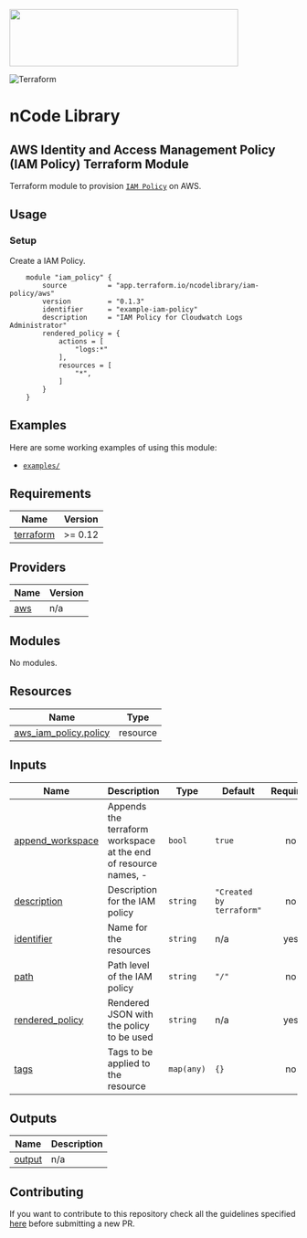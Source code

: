 <p align="left"><img width=400 height="100" src="https://www.nclouds.com/img/nclouds-logo.svg"></p>  

![Terraform](https://github.com/nclouds/terraform-aws-iam-policy/workflows/Terraform/badge.svg)
# nCode Library

## AWS Identity and Access Management Policy (IAM Policy) Terraform Module

Terraform module to provision [`IAM Policy`](https://aws.amazon.com/iam/) on AWS.

## Usage

### Setup

Create a IAM Policy.
```hcl
    module "iam_policy" {
        source          = "app.terraform.io/ncodelibrary/iam-policy/aws"
        version         = "0.1.3"
        identifier      = "example-iam-policy"
        description     = "IAM Policy for Cloudwatch Logs Administrator"
        rendered_policy = {
            actions = [
                "logs:*"
            ],
            resources = [
                "*",
            ]
        }
    }
```

## Examples
Here are some working examples of using this module:
- [`examples/`](examples/)

<!-- BEGINNING OF PRE-COMMIT-TERRAFORM DOCS HOOK -->
## Requirements

| Name | Version |
|------|---------|
| <a name="requirement_terraform"></a> [terraform](#requirement\_terraform) | >= 0.12 |

## Providers

| Name | Version |
|------|---------|
| <a name="provider_aws"></a> [aws](#provider\_aws) | n/a |

## Modules

No modules.

## Resources

| Name | Type |
|------|------|
| [aws_iam_policy.policy](https://registry.terraform.io/providers/hashicorp/aws/latest/docs/resources/iam_policy) | resource |

## Inputs

| Name | Description | Type | Default | Required |
|------|-------------|------|---------|:--------:|
| <a name="input_append_workspace"></a> [append\_workspace](#input\_append\_workspace) | Appends the terraform workspace at the end of resource names, <identifier>-<worspace> | `bool` | `true` | no |
| <a name="input_description"></a> [description](#input\_description) | Description for the IAM policy | `string` | `"Created by terraform"` | no |
| <a name="input_identifier"></a> [identifier](#input\_identifier) | Name for the resources | `string` | n/a | yes |
| <a name="input_path"></a> [path](#input\_path) | Path level of the IAM policy | `string` | `"/"` | no |
| <a name="input_rendered_policy"></a> [rendered\_policy](#input\_rendered\_policy) | Rendered JSON with the policy to be used | `string` | n/a | yes |
| <a name="input_tags"></a> [tags](#input\_tags) | Tags to be applied to the resource | `map(any)` | `{}` | no |

## Outputs

| Name | Description |
|------|-------------|
| <a name="output_output"></a> [output](#output\_output) | n/a |
<!-- END OF PRE-COMMIT-TERRAFORM DOCS HOOK -->

## Contributing
If you want to contribute to this repository check all the guidelines specified [here](.github/CONTRIBUTING.md) before submitting a new PR.
